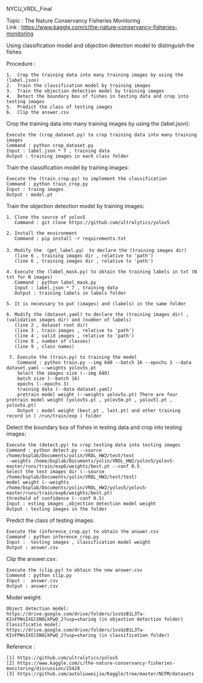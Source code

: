 NYCU_VRDL_Final  
  
Topic : The Nature Conservancy Fisheries Monitoring  
Link : https://www.kaggle.com/c/the-nature-conservancy-fisheries-monitoring   
  
Using classification model and objection detection model to distinguish the fishes  
  
Procedure :     

    1.  Crop the training data into many training images by using the (label.json)  
    2.  Train the classification model by training images  
    3.  Train the objection detection model by training images  
    4.  Detect the boundary box of fishes in testing data and crop into testing images  
    5.  Predict the class of testing images  
    6.  Clip the answer.csv  

 Crop the training data into many training images by using the (label.json):  

    Execute the (crop_dataset.py) to crop training data into many training images  
    Command : python crop_dataset.py  
    Input : label.json * 7 , training data
    Output : training images in each class folder  
   
 Train the classification model by training images:  
   
    Execute the (train_crop.py) to implement the classification  
    Command : python train_crop.py  
    Input : traing images  
    Output : model.pt  
   
 Train the objection detection model by training images:  
     
    1. Clone the source of yolov5  
       Command : git clone https://github.com/ultralytics/yolov5  

    2. Install the environment  
       Command : pip install -r requirements.txt  

    3. Modify the （get_label.py） to declare the (training images dir)  
       (line 6 , training images dir , relative to 'path')  
       (line 6 , training images dir , relative to 'path')  

    4. Execute the (label_mask.py) to obtain the training labels in txt (N txt for N images)  
       Command : python label_mask.py  
       Input : label.json * 7 , training data
       Output : training labels in labels folder  

    5. It is necessary to put (images) and (labels) in the same folder  

    6. Modify the (dataset.yaml) to declare the (training images dir) , (validation images dir) and (number of labels)
       (line 2 , dataset root dir)  
       (line 3 , train images , relative to 'path')  
       (line 4 , valid images , relative to 'path')  
       (line 8 , number of classes)  
       (line 9 , class names)  

     7. Execute the (train.py) to training the model
        Command : python train.py --img 640 --batch 16 --epochs 3 --data dataset.yaml --weights yolov5s.pt  
        Select the images size (--img 640)  
        batch size (--batch 16)  
        epochs (--epochs 3)  
        training data (--data dataset.yaml)  
        pretrain model weight (--weights yolov5s.pt) There are four pretrain model weight (yolov5s.pt , yolov5m.pt , yolov5l.pt , yolov5x.pt)  
        Output : model weight (best.pt , last.pt) and other training record in ( /run/train/exp ) folder  
            
Detect the boundary box of fishes in testing data and crop into testing images:  

    Execute the (detect.py) to crop testing data into testing images  
    Command : python detect.py --source /home/bsplab/Documents/yolin/VRDL_HW2/test/test  
    --weights /home/bsplab/Documents/yolin/VRDL_HW2/yolov5/yolov5-master/runs/train/exp6/weights/best.pt --conf 0.5  
    Select the test images dir (--source /home/bsplab/Documents/yolin/VRDL_HW2/test/test)  
    model weight (--weights /home/bsplab/Documents/yolin/VRDL_HW2/yolov5/yolov5-master/runs/train/exp6/weights/best.pt)  
    threshold of confidence (--conf 0.5)  
    Input : esting images ,objection detection model weight
    Output : testing images in the folder  
          
Predict the class of testing images:
  
    Execute the (inference_crop.py) to obtain the answer.csv
    Command : python inference_crop.py  
    Input :  testing images , classification model weight  
    Output : answer.csv  
      
 Clip the answer.csv:  
      
    Execute the (clip.py) to obtain the new answer.csv  
    Commond : python clip.py 
    Input :  answer.csv  
    Output : answer.csv  
    
Model weight:  
  
    Object detection model:  https://drive.google.com/drive/folders/1vsUzB1L3Ta-KInFPWsIXGl5NOLkPwO_2?usp=sharing (in objection detection folder)  
    Classificatio model:  https://drive.google.com/drive/folders/1vsUzB1L3Ta-KInFPWsIXGl5NOLkPwO_2?usp=sharing (in classification folder)  

Reference : 
    
    [1] https://github.com/ultralytics/yolov5  
    [2] https://www.kaggle.com/c/the-nature-conservancy-fisheries-monitoring/discussion/25428  
    [3] https://github.com/autoliuweijie/Kaggle/tree/master/NCFM/datasets  
